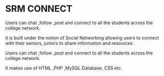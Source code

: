 # SRM CONNECT
Users can chat ,follow ,post and connect to all the students across the college network.

It is built under the notion of Social Networking allowing users to connect with their seniors, juniors to share information and resources .

Users can chat ,follow ,post and connect to all the students across the college network.

It makes use of HTML ,PHP ,MySQL Database, CSS etc.
